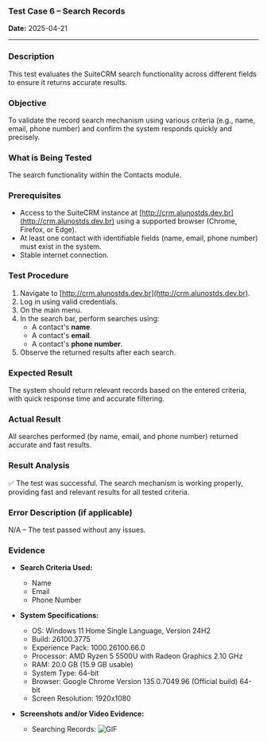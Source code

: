 ### **Test Case 6 – Search Records**

**Date:** 2025-04-21

---

### Description

This test evaluates the SuiteCRM search functionality across different fields to ensure it returns accurate results.

### Objective

To validate the record search mechanism using various criteria (e.g., name, email, phone number) and confirm the system responds quickly and precisely.

### What is Being Tested

The search functionality within the Contacts module.

### Prerequisites

- Access to the SuiteCRM instance at [http://crm.alunostds.dev.br](http://crm.alunostds.dev.br) using a supported browser (Chrome, Firefox, or Edge).
- At least one contact with identifiable fields (name, email, phone number) must exist in the system.
- Stable internet connection.

### Test Procedure

1. Navigate to [http://crm.alunostds.dev.br](http://crm.alunostds.dev.br).
2. Log in using valid credentials.
3. On the main menu.
4. In the search bar, perform searches using:
   - A contact's **name**.
   - A contact's **email**.
   - A contact's **phone number**.
5. Observe the returned results after each search.

### Expected Result

The system should return relevant records based on the entered criteria, with quick response time and accurate filtering.

### Actual Result

All searches performed (by name, email, and phone number) returned accurate and fast results.

### Result Analysis

✅ The test was successful. The search mechanism is working properly, providing fast and relevant results for all tested criteria.

### Error Description (if applicable)

N/A – The test passed without any issues.

### Evidence

- **Search Criteria Used:**
  - Name
  - Email
  - Phone Number

- **System Specifications:**
  - OS: Windows 11 Home Single Language, Version 24H2
  - Build: 26100.3775
  - Experience Pack: 1000.26100.66.0
  - Processor: AMD Ryzen 5 5500U with Radeon Graphics 2.10 GHz
  - RAM: 20.0 GB (15.9 GB usable)
  - System Type: 64-bit
  - Browser: Google Chrome Version 135.0.7049.96 (Official build) 64-bit
  - Screen Resolution: 1920x1080

- **Screenshots and/or Video Evidence:**
  - Searching Records:
  ![GIF](https://github.com/user-attachments/assets/ee5a3cae-069f-441f-91ff-ecb7b99b8649)